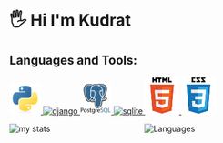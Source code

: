# 🖐 Hi I'm Kudrat

<h2 align="left" >Languages and Tools:</h2>

<p align="left"> 
  
  <a href="https://www.python.org" target="_blank" rel="noreferrer"> 
    <img src="https://raw.githubusercontent.com/devicons/devicon/master/icons/python/python-original.svg" alt="python" width="55" height="55"/> </a>
    
<a href="https://www.djangoproject.com/" target="_blank" rel="noreferrer"> 
  <img src="https://cdn.worldvectorlogo.com/logos/django.svg" alt="django" width="55" height="55"/> </a> 
  
<a href="https://www.postgresql.org" target="_blank" rel="noreferrer"> 
        <img src="https://raw.githubusercontent.com/devicons/devicon/master/icons/postgresql/postgresql-original-wordmark.svg" alt="postgresql" width="55" height="55"/> </a>
        
<a href="https://www.sqlite.org/" target="_blank" rel="noreferrer"> 
  <img src="https://www.vectorlogo.zone/logos/sqlite/sqlite-icon.svg" alt="sqlite" width="55" height="55"/> </a> 

<a href="https://www.w3.org/html/" target="_blank" rel="noreferrer"> 
      <img src="https://raw.githubusercontent.com/devicons/devicon/master/icons/html5/html5-original-wordmark.svg" alt="html5" width="60" height="65"/> </a>

<a href="https://www.w3schools.com/css/" target="_blank" rel="noreferrer"> 
  <img src="https://raw.githubusercontent.com/devicons/devicon/master/icons/css3/css3-original-wordmark.svg" alt="css3" width="60" height="65"/> </a> 
  </p>


<img alt="my stats" align="left" width="47%" height = "190" src="https://github-readme-stats.vercel.app/api?username=qayumovvvvvv&show_icons=true"/>

<img alt= "Languages" align="left" width="47%" height = "200" src="https://github-readme-stats.vercel.app/api/top-langs/?username=qayumovvvvvv&layout=compact"/>
